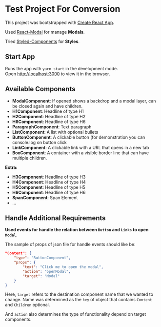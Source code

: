 # Test Project For Conversion

This project was bootstrapped with [Create React App](https://github.com/facebook/create-react-app).

Used [React-Modal](https://github.com/reactjs/react-modal) for manage **Modals**.

Tried [Styled-Components](https://github.com/styled-components/styled-components) for **Styles**.


## Start App 

Runs the app with `yarn start` in the development mode.\
Open [http://localhost:3000](http://localhost:3000) to view it in the browser.


## Available Components
- **ModalComponent**: If opened shows a backdrop and a modal layer, can be closed again
and have children.
- **H1Component**: Headline of type H1
- **H2Component**: Headline of type H2
- **H6Component**: Headline of type H6
- **ParagraphComponent**: Text paragraph
- **ListComponent**: A list with optional bullets
- **ButtonComponent**: A clickable button (for demonstration you can console.log on
button click
- **LinkComponent**: A clickable link with a URL that opens in a new tab
- **BoxComponent**: A container with a visible border line that can have multiple children. 

**Extra:**
- **H3Component**: Headline of type H3
- **H4Component**: Headline of type H4
- **H5Component**: Headline of type H5
- **H6Component**: Headline of type H6
- **SpanComponent**: Span Element
- ...

## Handle Additional Requirements 
**Used events for handle the relation between `Button` and `Links` to open `Modal`.**

The sample of props of json file for handle events should like be:
```json
"Content": {
    "type": "ButtonComponent",
    "props": {
        "text": "Click me to open the modal",
        "action": "openModal",
        "target": "Modal"
    }
}
```
Here, `target` refers to the destination component name that we wanted to change. Name was determined as the `key` of object that contains `Content` and `Children` optional.

And `action` also determines the type of functionality depend on target components.